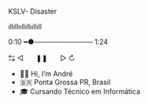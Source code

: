 KSLV- Disaster

ıllıllııllıllııllıll

0:10 ━●────────────  1:24

⇆       ◁ㅤㅤ❚❚ㅤㅤ▷       ↻
- :moyai:🍷 Hi, I’m André
- :brazil: Ponta Grossa PR, Brasil
- :mortar_board: Cursando Técnico em Informática
